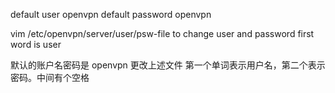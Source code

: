 

default user       openvpn
default password   openvpn

vim /etc/openvpn/server/user/psw-file
to change user and password
first word is user

默认的账户名密码是  openvpn
更改上述文件 
第一个单词表示用户名，第二个表示密码。中间有个空格
